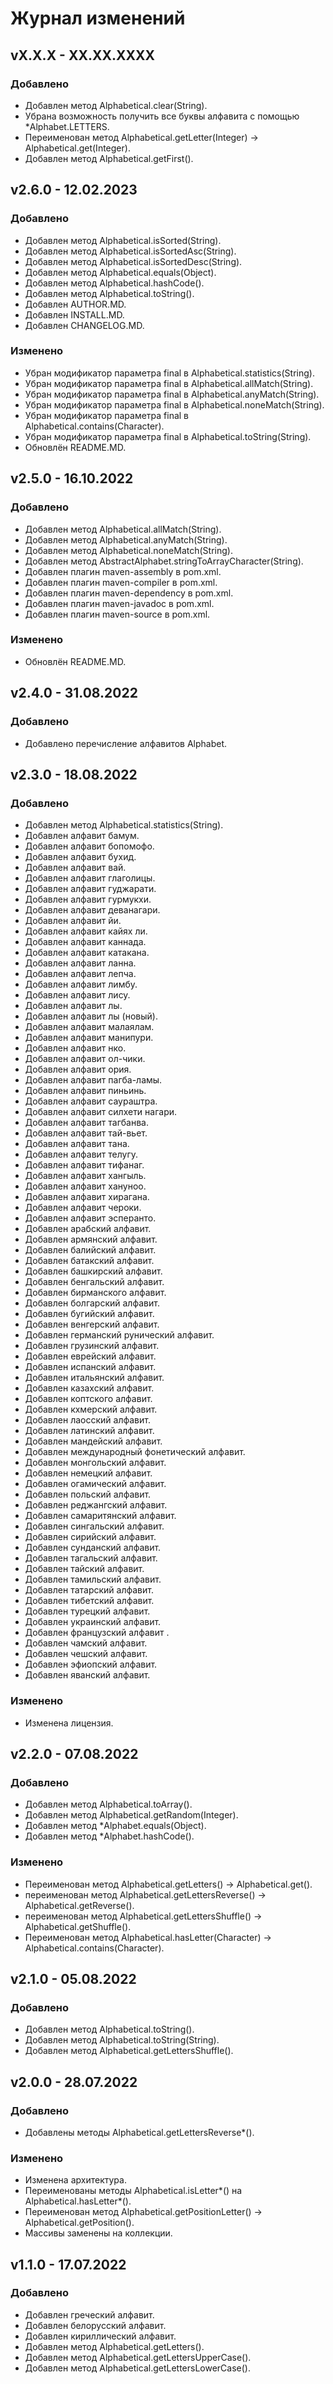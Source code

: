 # Журнал изменений
## vX.X.X - XX.XX.XXXX
### Добавлено
* Добавлен метод Alphabetical.clear(String).
* Убрана возможность получить все буквы алфавита с помощью *Alphabet.LETTERS.
* Переименован метод Alphabetical.getLetter(Integer) -> Alphabetical.get(Integer).
* Добавлен метод Alphabetical.getFirst().

## v2.6.0 - 12.02.2023
### Добавлено
* Добавлен метод Alphabetical.isSorted(String).
* Добавлен метод Alphabetical.isSortedAsc(String).
* Добавлен метод Alphabetical.isSortedDesc(String).
* Добавлен метод Alphabetical.equals(Object).
* Добавлен метод Alphabetical.hashCode().
* Добавлен метод Alphabetical.toString().
* Добавлен AUTHOR.MD.
* Добавлен INSTALL.MD.
* Добавлен CHANGELOG.MD.

### Изменено
* Убран модификатор параметра final в Alphabetical.statistics(String).
* Убран модификатор параметра final в Alphabetical.allMatch(String).
* Убран модификатор параметра final в Alphabetical.anyMatch(String).
* Убран модификатор параметра final в Alphabetical.noneMatch(String).
* Убран модификатор параметра final в Alphabetical.contains(Character).
* Убран модификатор параметра final в Alphabetical.toString(String).
* Обновлён README.MD.

## v2.5.0 - 16.10.2022
### Добавлено
* Добавлен метод Alphabetical.allMatch(String).
* Добавлен метод Alphabetical.anyMatch(String).
* Добавлен метод Alphabetical.noneMatch(String).
* Добавлен метод AbstractAlphabet.stringToArrayCharacter(String).
* Добавлен плагин maven-assembly в pom.xml.
* Добавлен плагин maven-compiler в pom.xml.
* Добавлен плагин maven-dependency в pom.xml.
* Добавлен плагин maven-javadoc в pom.xml.
* Добавлен плагин maven-source в pom.xml.

### Изменено
* Обновлён README.MD.

## v2.4.0 - 31.08.2022
### Добавлено
* Добавлено перечисление алфавитов Alphabet.

## v2.3.0 - 18.08.2022
### Добавлено
* Добавлен метод Alphabetical.statistics(String).
* Добавлен алфавит бамум.
* Добавлен алфавит бопомофо.
* Добавлен алфавит бухид.
* Добавлен алфавит вай.
* Добавлен алфавит глаголицы.
* Добавлен алфавит гуджарати.
* Добавлен алфавит гурмукхи.
* Добавлен алфавит деванагари.
* Добавлен алфавит йи.
* Добавлен алфавит кайях ли.
* Добавлен алфавит каннада.
* Добавлен алфавит катакана.
* Добавлен алфавит ланна.
* Добавлен алфавит лепча.
* Добавлен алфавит лимбу.
* Добавлен алфавит лису.
* Добавлен алфавит лы.
* Добавлен алфавит лы (новый).
* Добавлен алфавит малаялам.
* Добавлен алфавит манипури.
* Добавлен алфавит нко.
* Добавлен алфавит ол-чики.
* Добавлен алфавит ория.
* Добавлен алфавит пагба-ламы.
* Добавлен алфавит пиньинь.
* Добавлен алфавит саураштра.
* Добавлен алфавит силхети нагари.
* Добавлен алфавит тагбанва.
* Добавлен алфавит тай-вьет.
* Добавлен алфавит тана.
* Добавлен алфавит телугу.
* Добавлен алфавит тифанаг.
* Добавлен алфавит хангыль.
* Добавлен алфавит хануноо.
* Добавлен алфавит хирагана.
* Добавлен алфавит чероки.
* Добавлен алфавит эсперанто.
* Добавлен арабский алфавит.
* Добавлен армянский алфавит.
* Добавлен балийский алфавит.
* Добавлен батакский алфавит.
* Добавлен башкирский алфавит.
* Добавлен бенгальский алфавит.
* Добавлен бирманского алфавит.
* Добавлен болгарский алфавит.
* Добавлен бугийский алфавит.
* Добавлен венгерский алфавит.
* Добавлен германский рунический алфавит.
* Добавлен грузинский алфавит.
* Добавлен еврейский алфавит.
* Добавлен испанский алфавит.
* Добавлен итальянский алфавит.
* Добавлен казахский алфавит.
* Добавлен коптского алфавит.
* Добавлен кхмерский алфавит.
* Добавлен лаосский алфавит.
* Добавлен латинский алфавит.
* Добавлен мандейский алфавит.
* Добавлен международный фонетический алфавит.
* Добавлен монгольский алфавит.
* Добавлен немецкий алфавит.
* Добавлен огамический алфавит.
* Добавлен польский алфавит.
* Добавлен реджангский алфавит.
* Добавлен самаритянский алфавит.
* Добавлен сингальский алфавит.
* Добавлен сирийский алфавит.
* Добавлен сунданский алфавит.
* Добавлен тагальский алфавит.
* Добавлен тайский алфавит.
* Добавлен тамильский алфавит.
* Добавлен татарский алфавит.
* Добавлен тибетский алфавит.
* Добавлен турецкий алфавит.
* Добавлен украинский алфавит.
* Добавлен французский алфавит .
* Добавлен чамский алфавит.
* Добавлен чешский алфавит.
* Добавлен эфиопский алфавит.
* Добавлен яванский алфавит.

### Изменено
* Изменена лицензия.

## v2.2.0 - 07.08.2022
### Добавлено
* Добавлен метод Alphabetical.toArray().
* Добавлен метод Alphabetical.getRandom(Integer).
* Добавлен метод *Alphabet.equals(Object).
* Добавлен метод *Alphabet.hashCode().

### Изменено
* Переименован метод Alphabetical.getLetters() -> Alphabetical.get().
* переименован метод Alphabetical.getLettersReverse() -> Alphabetical.getReverse().
* переименован метод Alphabetical.getLettersShuffle() -> Alphabetical.getShuffle().
* Переименован метод Alphabetical.hasLetter(Character) -> Alphabetical.contains(Character).

## v2.1.0 - 05.08.2022
### Добавлено
* Добавлен метод Alphabetical.toString().
* Добавлен метод Alphabetical.toString(String).
* Добавлен метод Alphabetical.getLettersShuffle().

## v2.0.0 - 28.07.2022
### Добавлено
* Добавлены методы Alphabetical.getLettersReverse*().

### Изменено
* Изменена архитектура.
* Переименованы методы Alphabetical.isLetter*() на Alphabetical.hasLetter*().
* Переименован метод Alphabetical.getPositionLetter() -> Alphabetical.getPosition().
* Массивы заменены на коллекции.

## v1.1.0 - 17.07.2022
### Добавлено
* Добавлен греческий алфавит.
* Добавлен белорусский алфавит.
* Добавлен кириллический алфавит.
* Добавлен метод Alphabetical.getLetters().
* Добавлен метод Alphabetical.getLettersUpperCase().
* Добавлен метод Alphabetical.getLettersLowerCase().
